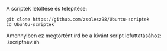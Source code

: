 A scriptek letöltése és telepítése:
```
git clone https://github.com/zsolesz98/Ubuntu-scriptek
cd Ubuntu-scriptek
```
Amennyiben ez megtörtént írd be a kívánt script lefuttatásához: ./scriptnév.sh
